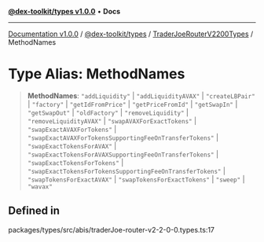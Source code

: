 [**@dex-toolkit/types v1.0.0**](../../../README.md) • **Docs**

***

[Documentation v1.0.0](../../../../../packages.md) / [@dex-toolkit/types](../../../README.md) / [TraderJoeRouterV2200Types](../README.md) / MethodNames

# Type Alias: MethodNames

> **MethodNames**: `"addLiquidity"` \| `"addLiquidityAVAX"` \| `"createLBPair"` \| `"factory"` \| `"getIdFromPrice"` \| `"getPriceFromId"` \| `"getSwapIn"` \| `"getSwapOut"` \| `"oldFactory"` \| `"removeLiquidity"` \| `"removeLiquidityAVAX"` \| `"swapAVAXForExactTokens"` \| `"swapExactAVAXForTokens"` \| `"swapExactAVAXForTokensSupportingFeeOnTransferTokens"` \| `"swapExactTokensForAVAX"` \| `"swapExactTokensForAVAXSupportingFeeOnTransferTokens"` \| `"swapExactTokensForTokens"` \| `"swapExactTokensForTokensSupportingFeeOnTransferTokens"` \| `"swapTokensForExactAVAX"` \| `"swapTokensForExactTokens"` \| `"sweep"` \| `"wavax"`

## Defined in

packages/types/src/abis/traderJoe-router-v2-2-0-0.types.ts:17
